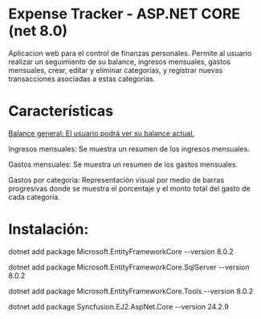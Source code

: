 # Expense Tracker - ASP.NET CORE (net 8.0)

Aplicacion web para el control de finanzas personales. Permite al usuario realizar un seguimiento de su balance, ingresos mensuales, gastos mensuales, crear, editar y eliminar categorías, y registrar nuevas transacciones asociadas a estas categorías.


# Características

<u>Balance general: El usuario podrá ver su balance actual.</u>

Ingresos mensuales: Se muestra un resumen de los ingresos mensuales.

Gastos mensuales: Se muestra un resumen de los gastos mensuales.

Gastos por categoría: Representación visual por medio de barras progresivas donde se muestra el porcentaje y el monto total del gasto de cada categoría.


# Instalación:

dotnet add package Microsoft.EntityFrameworkCore --version 8.0.2

dotnet add package Microsoft.EntityFrameworkCore.SqlServer --version 8.0.2

dotnet add package Microsoft.EntityFrameworkCore.Tools --version 8.0.2

dotnet add package Syncfusion.EJ2.AspNet.Core --version 24.2.9
